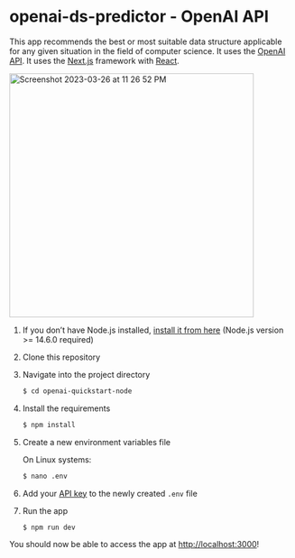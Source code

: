 # openai-ds-predictor - OpenAI API

This app recommends the best or most suitable data structure applicable for any given situation in the field of computer science. It uses the [OpenAI API](https://platform.openai.com). It uses the [Next.js](https://nextjs.org/) framework with [React](https://reactjs.org/).

<img width="433" alt="Screenshot 2023-03-26 at 11 26 52 PM" src="https://user-images.githubusercontent.com/17910338/227794992-c19cb93d-d33b-44c8-a049-5fedfa56a979.png">

1. If you don’t have Node.js installed, [install it from here](https://nodejs.org/en/) (Node.js version >= 14.6.0 required)

2. Clone this repository

3. Navigate into the project directory

   ```bash
   $ cd openai-quickstart-node
   ```

4. Install the requirements

   ```bash
   $ npm install
   ```

5. Create a new environment variables file

   On Linux systems: 
   ```bash
   $ nano .env
   ```
   
6. Add your [API key](https://platform.openai.com/account/api-keys) to the newly created `.env` file

7. Run the app

   ```bash
   $ npm run dev
   ```

You should now be able to access the app at [http://localhost:3000](http://localhost:3000)!
